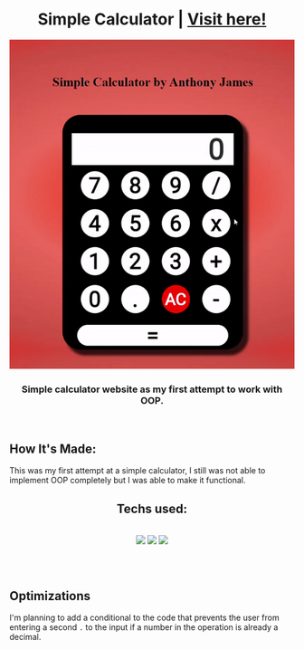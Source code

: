 <h1 align="center">Simple Calculator | <a href="https://tonyherbert22atx.github.io/A-Simple-Calculator/">Visit here!</a></h1>

<div align="center">

![an animation of using the calculator](calc.gif)

</div>

<h3 align="center">Simple calculator website as my first attempt to work with OOP.</h3>
<br>

## How It's Made:

This was my first attempt at a simple calculator, I still was not able to implement OOP completely but I was able to make it functional. 

<h2 align="center">Techs used:</h2>
<br>
<div align="center">
    <img src="https://img.shields.io/static/v1?label=|&message=HTML5&color=23555f&style=plastic&logo=html5"/>
    <img src="https://img.shields.io/static/v1?label=|&message=CSS3&color=285f65&style=plastic&logo=css3"/>
    <img src="https://img.shields.io/static/v1?label=|&message=JAVASCRIPT&color=3c7f5d&style=plastic&logo=javascript"/>
</div>

##
<br>

## Optimizations

I'm planning to add a conditional to the code that prevents the user from entering a second ```.``` to the input if a number in the operation is already a decimal. 


